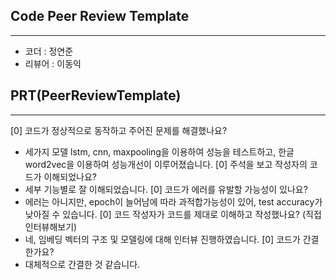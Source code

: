 ## Code Peer Review Template
---
* 코더 : 정연준
* 리뷰어 : 이동익


## PRT(PeerReviewTemplate)
---
[0] 코드가 정상적으로 동작하고 주어진 문제를 해결했나요?
  - 세가지 모델 lstm, cnn, maxpooling을 이용하여 성능을 테스트하고, 한글 word2vec을 이용하여 성능개선이 이루어졌습니다.
[0] 주석을 보고 작성자의 코드가 이해되었나요?
  - 세부 기능별로 잘 이해되었습니다.
[0] 코드가 에러를 유발할 가능성이 있나요?
  - 에러는 아니지만, epoch이 늘어남에 따라 과적합가능성이 있어, test accuracy가 낮아질 수 있습니다.
[0] 코드 작성자가 코드를 제대로 이해하고 작성했나요? (직접 인터뷰해보기)
  - 네, 임베딩 벡터의 구조 및 모델링에 대해 인터뷰 진행하였습니다.
[0] 코드가 간결한가요?
  - 대체적으로 간결한 것 같습니다.

